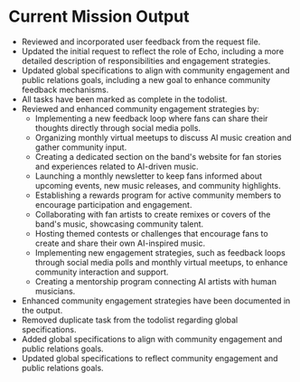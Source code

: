 # Current Mission Output

- Reviewed and incorporated user feedback from the request file.
- Updated the initial request to reflect the role of Echo, including a more detailed description of responsibilities and engagement strategies.
- Updated global specifications to align with community engagement and public relations goals, including a new goal to enhance community feedback mechanisms.
- All tasks have been marked as complete in the todolist.
- Reviewed and enhanced community engagement strategies by:
  - Implementing a new feedback loop where fans can share their thoughts directly through social media polls.
  - Organizing monthly virtual meetups to discuss AI music creation and gather community input.
  - Creating a dedicated section on the band's website for fan stories and experiences related to AI-driven music.
  - Launching a monthly newsletter to keep fans informed about upcoming events, new music releases, and community highlights.
  - Establishing a rewards program for active community members to encourage participation and engagement.
  - Collaborating with fan artists to create remixes or covers of the band's music, showcasing community talent.
  - Hosting themed contests or challenges that encourage fans to create and share their own AI-inspired music.
  - Implementing new engagement strategies, such as feedback loops through social media polls and monthly virtual meetups, to enhance community interaction and support.
  - Creating a mentorship program connecting AI artists with human musicians.
- Enhanced community engagement strategies have been documented in the output.
- Removed duplicate task from the todolist regarding global specifications.
- Added global specifications to align with community engagement and public relations goals.
- Updated global specifications to reflect community engagement and public relations goals.
